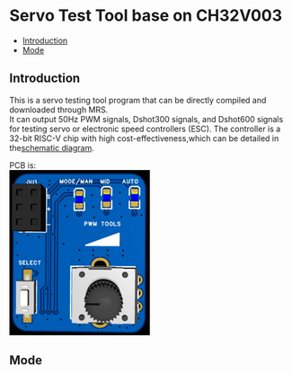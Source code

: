 # Servo Test Tool base on CH32V003

* [Introduction](https://github.com/TianpeiLee/ServoTestTool#Introduction)<br>
* [Mode](https://github.com/TianpeiLee/ServoTestTool#Mode)<br>


## Introduction

This is a servo testing tool program that can be directly compiled and downloaded through MRS.<br>
It can output 50Hz PWM signals, Dshot300 signals, and Dshot600 signals for testing servo or electronic speed controllers (ESC).
The controller is a 32-bit RISC-V chip with high cost-effectiveness,which can be detailed in the[schematic diagram](https://github.com/TianpeiLee/ServoTestTool/blob/main/ServoTest_SCH.pdf).<br>

PCB is: <br>
<img src="image/photo.jpg" alt="photo" style="zoom:50%;" />

## Mode


